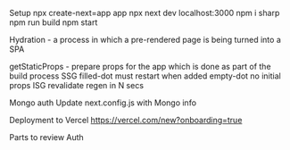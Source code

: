 Setup
npx create-next=app app
    npx next dev        localhost:3000
    npm i sharp         npm run build       npm start


Hydration - a process in which a pre-rendered page is being turned into a SPA

getStaticProps - prepare props for the app which is done as part of the build process
    SSG     filled-dot      must restart when added
            empty-dot       no initial props
    ISG     revalidate      regen in N secs

Mongo auth
    Update next.config.js with Mongo info

Deployment to Vercel
    https://vercel.com/new?onboarding=true

Parts to review
    Auth



